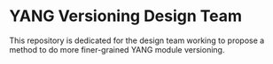 # YANG Versioning Design Team

This repository is dedicated for the design team working to propose a method to
do more finer-grained YANG module versioning.
